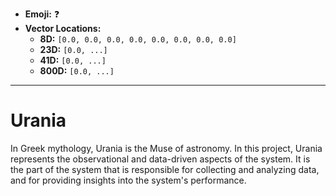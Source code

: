 - **Emoji:** ❓
- **Vector Locations:**
    - **8D:** `[0.0, 0.0, 0.0, 0.0, 0.0, 0.0, 0.0, 0.0]`
    - **23D:** `[0.0, ...]`
    - **41D:** `[0.0, ...]`
    - **800D:** `[0.0, ...]`

---

# Urania

In Greek mythology, Urania is the Muse of astronomy. In this project, Urania represents the observational and data-driven aspects of the system. It is the part of the system that is responsible for collecting and analyzing data, and for providing insights into the system's performance.
